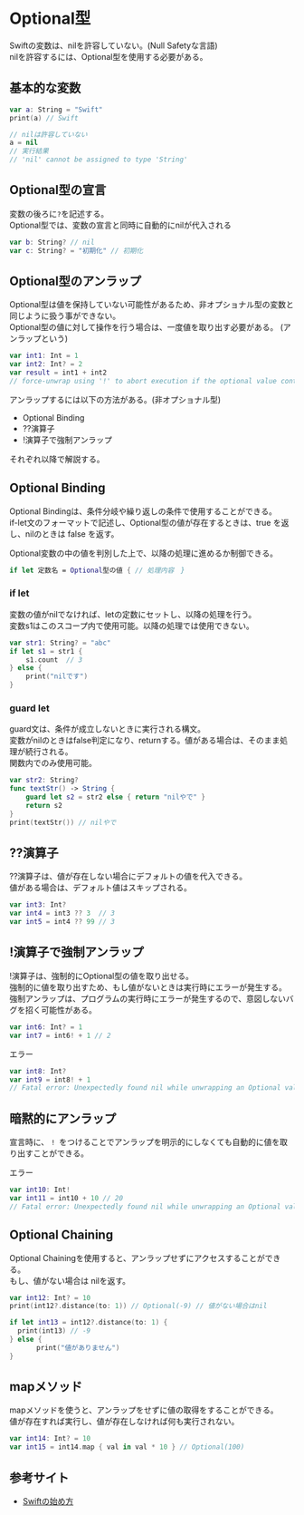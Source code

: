 # Optional型
Swiftの変数は、nilを許容していない。(Null Safetyな言語)  
nilを許容するには、Optional型を使用する必要がある。

## 基本的な変数

```Swift
var a: String = "Swift"
print(a) // Swift

// nilは許容していない
a = nil
// 実行結果
// 'nil' cannot be assigned to type 'String'
```

## Optional型の宣言
変数の後ろに`?`を記述する。  
Optional型では、変数の宣言と同時に自動的にnilが代入される

```Swift
var b: String? // nil
var c: String? = "初期化" // 初期化
```

## Optional型のアンラップ
Optional型は値を保持していない可能性があるため、非オプショナル型の変数と同じように扱う事ができない。  
Optional型の値に対して操作を行う場合は、一度値を取り出す必要がある。 (アンラップという)

```Swift
var int1: Int = 1
var int2: Int? = 2
var result = int1 + int2
// force-unwrap using '!' to abort execution if the optional value contains 'nil'
```

アンラップするには以下の方法がある。(非オプショナル型)
* Optional Binding
* ??演算子
* !演算子で強制アンラップ

それぞれ以降で解説する。

## Optional Binding
Optional Bindingは、条件分岐や繰り返しの条件で使用することができる。  
if-let文のフォーマットで記述し、Optional型の値が存在するときは、true を返し、nilのときは false を返す。  

Optional変数の中の値を判別した上で、以降の処理に進めるか制御できる。

```Swift
if let 定数名 = Optional型の値 { // 処理内容　}
```

### if let
変数の値がnilでなければ、letの定数にセットし、以降の処理を行う。  
変数s1はこのスコープ内で使用可能。以降の処理では使用できない。

```Swift
var str1: String? = "abc"
if let s1 = str1 {
    s1.count  // 3
} else {
    print("nilです")
}
```

### guard let
guard文は、条件が成立しないときに実行される構文。  
変数がnilのときはfalse判定になり、returnする。値がある場合は、そのまま処理が続行される。  
関数内でのみ使用可能。

```Swift
var str2: String?
func textStr() -> String {
    guard let s2 = str2 else { return "nilやで" }
    return s2
}
print(textStr()) // nilやで
```

## ??演算子
??演算子は、値が存在しない場合にデフォルトの値を代入できる。  
値がある場合は、デフォルト値はスキップされる。

```Swift
var int3: Int?
var int4 = int3 ?? 3  // 3
var int5 = int4 ?? 99 // 3
```

## !演算子で強制アンラップ
!演算子は、強制的にOptional型の値を取り出せる。  
強制的に値を取り出すため、もし値がないときは実行時にエラーが発生する。  
強制アンラップは、プログラムの実行時にエラーが発生するので、意図しないバグを招く可能性がある。

```Swift
var int6: Int? = 1
var int7 = int6! + 1 // 2
```
エラー
```Swift
var int8: Int?
var int9 = int8! + 1
// Fatal error: Unexpectedly found nil while unwrapping an Optional value
```

## 暗黙的にアンラップ
宣言時に、 `! `をつけることでアンラップを明示的にしなくても自動的に値を取り出すことができる。

エラー
```Swift
var int10: Int!
var int11 = int10 + 10 // 20
// Fatal error: Unexpectedly found nil while unwrapping an Optional value
```

## Optional Chaining
Optional Chainingを使用すると、アンラップせずにアクセスすることができる。  
もし、値がない場合は nilを返す。

```Swift
var int12: Int? = 10
print(int12?.distance(to: 1)) // Optional(-9) // 値がない場合はnil

if let int13 = int12?.distance(to: 1) {
  print(int13) // -9
} else {
　　　　print("値がありません")
}
```

## mapメソッド
mapメソッドを使うと、アンラップをせずに値の取得をすることができる。  
値が存在すれば実行し、値が存在しなければ何も実行されない。

```Swift
var int14: Int? = 10
var int15 = int14.map { val in val * 10 } // Optional(100)
```

## 参考サイト
* [Swiftの始め方](https://swift.codelly.dev/guide/%E5%9F%BA%E6%9C%AC%E3%81%AE%E5%9E%8B/Optional%E5%9E%8B.html)
